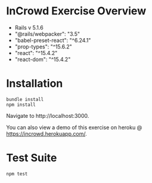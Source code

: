 # InCrowd Exercise Overview
* Rails v 5.1.6
* "@rails/webpacker": "3.5"
* "babel-preset-react": "^6.24.1"
* "prop-types": "^15.6.2"
* "react": "^15.4.2"
* "react-dom": "^15.4.2"

# Installation
```
bundle install
npm install
```

Navigate to http://localhost:3000.

You can also view a demo of this exercise on heroku @ https://incrowd.herokuapp.com/.

# Test Suite
```
npm test
```
